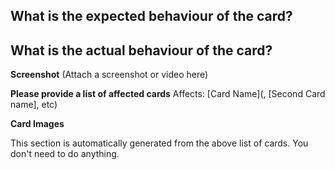 **What is the expected behaviour of the card?**
 - 

**What is the actual behaviour of the card?**
 - 

**Screenshot**
(Attach a screenshot or video here)

**Please provide a list of affected cards**
Affects: [Card Name](, [Second Card name], etc)

**Card Images**
<!-- Images --> This section is automatically generated from the above list of cards.  You don't need to do anything.
